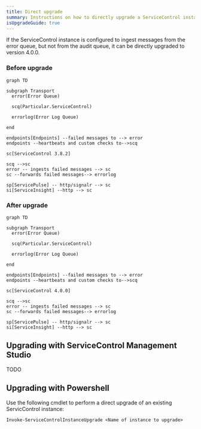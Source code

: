 ```yaml
---
title: Direct upgrade
summary: Instructions on how to directly upgrade a ServiceControl instance to version 4
isUpgradeGuide: true
---
```


If the ServiceControl instance is configured to ingest messages from the error queue, but not from the audit queue, it can be directly upgraded to version 4.0.0.

### Before upgrade

```mermaid
graph TD

subgraph Transport
  error(Error Queue)

  scq(Particular.ServiceControl)

  errorlog(Error Log Queue)

end

endpoints[Endpoints] --failed messages to --> error
endpoints --heartbeats and custom checks to-->scq

sc[ServiceControl 3.8.2] 

scq -->sc
error -- ingests failed messages --> sc
sc --forwards failed messages--> errorlog

sp[ServicePulse] -- http/signalr --> sc
si[ServiceInsight] --http --> sc
```

### After upgrade

```mermaid
graph TD

subgraph Transport
  error(Error Queue)

  scq(Particular.ServiceControl)

  errorlog(Error Log Queue)

end

endpoints[Endpoints] --failed messages to --> error
endpoints --heartbeats and custom checks to-->scq

sc[ServiceControl 4.0.0] 

scq -->sc
error -- ingests failed messages --> sc
sc --forwards failed messages--> errorlog

sp[ServicePulse] -- http/signalr --> sc
si[ServiceInsight] --http --> sc
```

## Upgrading with ServiceControl Management Studio

TODO

## Upgrading with Powershell

Use the following cmdlet to perform a direct upgrade of an existing ServicControl instance:

```ps
Invoke-ServiceControlInstanceUpgrade <Name of instance to upgrade>
```
